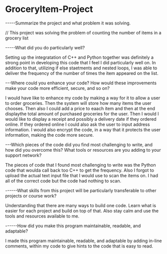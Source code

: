 # GroceryItem-Project

-----Summarize the project and what problem it was solving.

// This project was solving the problem of counting the number of items 
in a grocery list 


-----What did you do particularly well?

Setting up the integratation of C++ and Python together was definitely a
strong point in developing this code that I feel I did particularly well 
on. In addition to that, utilizing if else staetments and nested loops, I was able to deliver the frequency of the number of times the 
item appeared on the list.

---Where could you enhance your code? How would these improvements make your code more efficient, secure, and so on?

I would have like to enhance my code by making a way for it to allow a user to order groceries.
Then the system will store how many items the user chooses. 
Then also I could add a price to eaach item and then at the end displaythe total amount of purchased groceries 
for the user.
Then I would I would like to display a receipt and possibly a delivery date if they ordered online.
If they ordered online I could also ask the user to input address information.
I would also encrypt the code, in a way that it protects the user information, making the code more secure.



---Which pieces of the code did you find most challenging to write, and how did you overcome this? What tools or resources are you adding to your support network?


The pieces of code that I found most challenging to write was the Python code that woulda call back too C++ to get the frequency. Also I forgot to upload the actual text input file that I would use to scan the items on. I had all of the correct code but the code had nothing to scan.  


------What skills from this project will be particularly transferable to other projects or course work?

Understanding that there are many ways to build one code.
Learn what is easier for each project and build on top of that.
Also stay calm and use the tools and resources available to me.



------How did you make this program maintainable, readable, and adaptable?

I made this program maintainable, readable, and adaptable by adding in-line comments,
within my code to give hints to the code that is easy to read.
